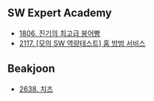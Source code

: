 ## SW Expert Academy
+ [1806. 진기의 최고급 붕어빵](https://www.swexpertacademy.com/main/code/problem/problemDetail.do?contestProbId=AV5LsaaqDzYDFAXc&categoryId=AV5LsaaqDzYDFAXc&categoryType=CODE&&&)
+ [2117. [모의 SW 역량테스트] 홈 방범 서비스](https://www.swexpertacademy.com/main/code/problem/problemDetail.do?contestProbId=AV5V61LqAf8DFAWu)

## Beakjoon
+ [2638. 치즈](https://www.acmicpc.net/problem/2638)
